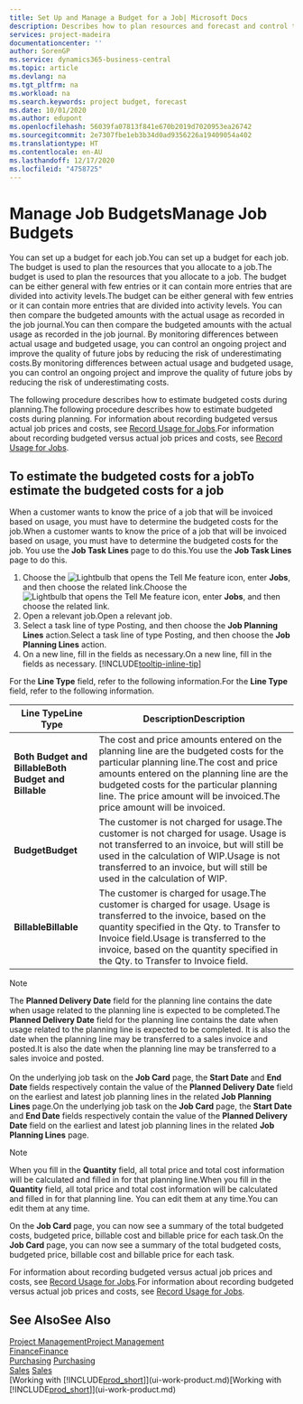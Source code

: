 ```yaml
---
title: Set Up and Manage a Budget for a Job| Microsoft Docs
description: Describes how to plan resources and forecast and control the costs of a project by setting up a budget for each job.
services: project-madeira
documentationcenter: ''
author: SorenGP
ms.service: dynamics365-business-central
ms.topic: article
ms.devlang: na
ms.tgt_pltfrm: na
ms.workload: na
ms.search.keywords: project budget, forecast
ms.date: 10/01/2020
ms.author: edupont
ms.openlocfilehash: 56039fa07813f841e670b2019d7020953ea26742
ms.sourcegitcommit: 2e7307fbe1eb3b34d0ad9356226a19409054a402
ms.translationtype: HT
ms.contentlocale: en-AU
ms.lasthandoff: 12/17/2020
ms.locfileid: "4758725"
---
```

# <a name="manage-job-budgets"></a><span data-ttu-id="a4381-103">Manage Job Budgets</span><span class="sxs-lookup"><span data-stu-id="a4381-103">Manage Job Budgets</span></span>
<span data-ttu-id="a4381-104">You can set up a budget for each job.</span><span class="sxs-lookup"><span data-stu-id="a4381-104">You can set up a budget for each job.</span></span> <span data-ttu-id="a4381-105">The budget is used to plan the resources that you allocate to a job.</span><span class="sxs-lookup"><span data-stu-id="a4381-105">The budget is used to plan the resources that you allocate to a job.</span></span> <span data-ttu-id="a4381-106">The budget can be either general with few entries or it can contain more entries that are divided into activity levels.</span><span class="sxs-lookup"><span data-stu-id="a4381-106">The budget can be either general with few entries or it can contain more entries that are divided into activity levels.</span></span> <span data-ttu-id="a4381-107">You can then compare the budgeted amounts with the actual usage as recorded in the job journal.</span><span class="sxs-lookup"><span data-stu-id="a4381-107">You can then compare the budgeted amounts with the actual usage as recorded in the job journal.</span></span> <span data-ttu-id="a4381-108">By monitoring differences between actual usage and budgeted usage, you can control an ongoing project and improve the quality of future jobs by reducing the risk of underestimating costs.</span><span class="sxs-lookup"><span data-stu-id="a4381-108">By monitoring differences between actual usage and budgeted usage, you can control an ongoing project and improve the quality of future jobs by reducing the risk of underestimating costs.</span></span>

<span data-ttu-id="a4381-109">The following procedure describes how to estimate budgeted costs during planning.</span><span class="sxs-lookup"><span data-stu-id="a4381-109">The following procedure describes how to estimate budgeted costs during planning.</span></span> <span data-ttu-id="a4381-110">For information about recording budgeted versus actual job prices and costs, see [Record Usage for Jobs](projects-how-record-job-usage.md).</span><span class="sxs-lookup"><span data-stu-id="a4381-110">For information about recording budgeted versus actual job prices and costs, see [Record Usage for Jobs](projects-how-record-job-usage.md).</span></span>  

## <a name="to-estimate-the-budgeted-costs-for-a-job"></a><a name="JobBudgetCosts"></a> <span data-ttu-id="a4381-111">To estimate the budgeted costs for a job</span><span class="sxs-lookup"><span data-stu-id="a4381-111">To estimate the budgeted costs for a job</span></span>
<span data-ttu-id="a4381-112">When a customer wants to know the price of a job that will be invoiced based on usage, you must have to determine the budgeted costs for the job.</span><span class="sxs-lookup"><span data-stu-id="a4381-112">When a customer wants to know the price of a job that will be invoiced based on usage, you must have to determine the budgeted costs for the job.</span></span> <span data-ttu-id="a4381-113">You use the **Job Task Lines** page to do this.</span><span class="sxs-lookup"><span data-stu-id="a4381-113">You use the **Job Task Lines** page to do this.</span></span>

1. <span data-ttu-id="a4381-114">Choose the ![Lightbulb that opens the Tell Me feature](media/ui-search/search_small.png "Tell me what you want to do") icon, enter **Jobs**, and then choose the related link.</span><span class="sxs-lookup"><span data-stu-id="a4381-114">Choose the ![Lightbulb that opens the Tell Me feature](media/ui-search/search_small.png "Tell me what you want to do") icon, enter **Jobs**, and then choose the related link.</span></span>  
2. <span data-ttu-id="a4381-115">Open a relevant job.</span><span class="sxs-lookup"><span data-stu-id="a4381-115">Open a relevant job.</span></span>
3. <span data-ttu-id="a4381-116">Select a task line of type Posting, and then choose the **Job Planning Lines** action.</span><span class="sxs-lookup"><span data-stu-id="a4381-116">Select a task line of type Posting, and then choose the **Job Planning Lines** action.</span></span>
4. <span data-ttu-id="a4381-117">On a new line, fill in the fields as necessary.</span><span class="sxs-lookup"><span data-stu-id="a4381-117">On a new line, fill in the fields as necessary.</span></span> [!INCLUDE[tooltip-inline-tip](includes/tooltip-inline-tip_md.md)]   

<span data-ttu-id="a4381-118">For the **Line Type** field, refer to the following information.</span><span class="sxs-lookup"><span data-stu-id="a4381-118">For the **Line Type** field, refer to the following information.</span></span>  

| <span data-ttu-id="a4381-119">Line Type</span><span class="sxs-lookup"><span data-stu-id="a4381-119">Line Type</span></span> | <span data-ttu-id="a4381-120">Description</span><span class="sxs-lookup"><span data-stu-id="a4381-120">Description</span></span> |
| --- | --- |
| <span data-ttu-id="a4381-121">**Both Budget and Billable**</span><span class="sxs-lookup"><span data-stu-id="a4381-121">**Both Budget and Billable**</span></span> |<span data-ttu-id="a4381-122">The cost and price amounts entered on the planning line are the budgeted costs for the particular planning line.</span><span class="sxs-lookup"><span data-stu-id="a4381-122">The cost and price amounts entered on the planning line are the budgeted costs for the particular planning line.</span></span> <span data-ttu-id="a4381-123">The price amount will be invoiced.</span><span class="sxs-lookup"><span data-stu-id="a4381-123">The price amount will be invoiced.</span></span> |
| <span data-ttu-id="a4381-124">**Budget**</span><span class="sxs-lookup"><span data-stu-id="a4381-124">**Budget**</span></span> |<span data-ttu-id="a4381-125">The customer is not charged for usage.</span><span class="sxs-lookup"><span data-stu-id="a4381-125">The customer is not charged for usage.</span></span> <span data-ttu-id="a4381-126">Usage is not transferred to an invoice, but will still be used in the calculation of WIP.</span><span class="sxs-lookup"><span data-stu-id="a4381-126">Usage is not transferred to an invoice, but will still be used in the calculation of WIP.</span></span> |
| <span data-ttu-id="a4381-127">**Billable**</span><span class="sxs-lookup"><span data-stu-id="a4381-127">**Billable**</span></span> |<span data-ttu-id="a4381-128">The customer is charged for usage.</span><span class="sxs-lookup"><span data-stu-id="a4381-128">The customer is charged for usage.</span></span> <span data-ttu-id="a4381-129">Usage is transferred to the invoice, based on the quantity specified in the Qty. to Transfer to Invoice field.</span><span class="sxs-lookup"><span data-stu-id="a4381-129">Usage is transferred to the invoice, based on the quantity specified in the Qty. to Transfer to Invoice field.</span></span> |

> [!NOTE]  
> <span data-ttu-id="a4381-130">The **Planned Delivery Date** field for the planning line contains the date when usage related to the planning line is expected to be completed.</span><span class="sxs-lookup"><span data-stu-id="a4381-130">The **Planned Delivery Date** field for the planning line contains the date when usage related to the planning line is expected to be completed.</span></span> <span data-ttu-id="a4381-131">It is also the date when the planning line may be transferred to a sales invoice and posted.</span><span class="sxs-lookup"><span data-stu-id="a4381-131">It is also the date when the planning line may be transferred to a sales invoice and posted.</span></span> <br /><br /> <span data-ttu-id="a4381-132">On the underlying job task on the **Job Card** page, the **Start Date** and **End Date** fields respectively contain the value of the **Planned Delivery Date** field on the earliest and latest job planning lines in the related **Job Planning Lines** page.</span><span class="sxs-lookup"><span data-stu-id="a4381-132">On the underlying job task on the **Job Card** page, the **Start Date** and **End Date** fields respectively contain the value of the **Planned Delivery Date** field on the earliest and latest job planning lines in the related **Job Planning Lines** page.</span></span>

> [!NOTE]  
>   <span data-ttu-id="a4381-133">When you fill in the **Quantity** field, all total price and total cost information will be calculated and filled in for that planning line.</span><span class="sxs-lookup"><span data-stu-id="a4381-133">When you fill in the **Quantity** field, all total price and total cost information will be calculated and filled in for that planning line.</span></span> <span data-ttu-id="a4381-134">You can edit them at any time.</span><span class="sxs-lookup"><span data-stu-id="a4381-134">You can edit them at any time.</span></span>

<span data-ttu-id="a4381-135">On the **Job Card** page, you can now see a summary of the total budgeted costs, budgeted price, billable cost and billable price for each task.</span><span class="sxs-lookup"><span data-stu-id="a4381-135">On the **Job Card** page, you can now see a summary of the total budgeted costs, budgeted price, billable cost and billable price for each task.</span></span>

<span data-ttu-id="a4381-136">For information about recording budgeted versus actual job prices and costs, see [Record Usage for Jobs](projects-how-record-job-usage.md).</span><span class="sxs-lookup"><span data-stu-id="a4381-136">For information about recording budgeted versus actual job prices and costs, see [Record Usage for Jobs](projects-how-record-job-usage.md).</span></span>

## <a name="see-also"></a><span data-ttu-id="a4381-137">See Also</span><span class="sxs-lookup"><span data-stu-id="a4381-137">See Also</span></span>
[<span data-ttu-id="a4381-138">Project Management</span><span class="sxs-lookup"><span data-stu-id="a4381-138">Project Management</span></span>](projects-manage-projects.md)  
[<span data-ttu-id="a4381-139">Finance</span><span class="sxs-lookup"><span data-stu-id="a4381-139">Finance</span></span>](finance.md)  
<span data-ttu-id="a4381-140">[Purchasing](purchasing-manage-purchasing.md)       </span><span class="sxs-lookup"><span data-stu-id="a4381-140">[Purchasing](purchasing-manage-purchasing.md)       </span></span>  
<span data-ttu-id="a4381-141">[Sales](sales-manage-sales.md)    </span><span class="sxs-lookup"><span data-stu-id="a4381-141">[Sales](sales-manage-sales.md)    </span></span>  
<span data-ttu-id="a4381-142">[Working with [!INCLUDE[prod_short](includes/prod_short.md)]](ui-work-product.md)</span><span class="sxs-lookup"><span data-stu-id="a4381-142">[Working with [!INCLUDE[prod_short](includes/prod_short.md)]](ui-work-product.md)</span></span>  
